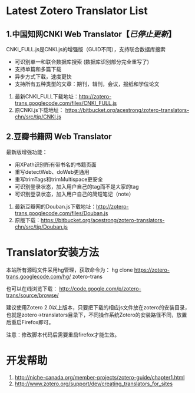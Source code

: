# Latest Zotero Translator List #
## 1.中国知网CNKI Web Translator【_已停止更新_】 ##
CNKI\_FULL.js是CNKI.js的增强版（GUID不同），支持联合数据库搜索
  * 可识别单一和联合数据库搜索 (数据库识别部分完全重写了)
  * 支持单篇和多篇下载
  * 异步方式下载，速度更快
  * 支持所有五种类型的文章：期刊，辑刊，会议，报纸和学位论文

  1. 最新CNKI\_FULL下载地址：http://zotero-trans.googlecode.com/files/CNKI_FULL.js
  1. 原CNKI.js下载地址： https://bitbucket.org/acestrong/zotero-translators-chn/src/tip/CNKI.js

## 2.豆瓣书籍网 Web Translator ##
最新版增强功能：

  * 用XPath识别所有带书名的书籍页面
  * 重写detectWeb、doWeb更通用
  * 重写trimTags和trimMultispace更安全
  * 可识别登录状态，加入用户自己的tag而不是大家的tag
  * 可识别登录状态，加入用户自己的简短笔记（note）

  1. 最新豆瓣网的Douban.js下载地址：http://zotero-trans.googlecode.com/files/Douban.js
  1. 原版下载：https://bitbucket.org/acestrong/zotero-translators-chn/src/tip/Douban.js

# Translator安装方法 #
本站所有源码文件采用hg管理，获取命令为：
hg clone https://zotero-trans.googlecode.com/hg/ zotero-trans

也可以在线浏览下载：
http://code.google.com/p/zotero-trans/source/browse/

建议使用Zotero 2.0以上版本，只要把下载的相应js文件放在zotero的安装目录，也就是zotero->translators目录下，不同操作系统Zotero的安装路径不同，放置后重启Firefox即可。

注意：修改脚本代码后需要重启firefox才能生效。

# 开发帮助 #
  1. http://niche-canada.org/member-projects/zotero-guide/chapter1.html
  1. http://www.zotero.org/support/dev/creating_translators_for_sites